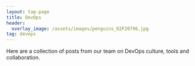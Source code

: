 ```yaml
---
layout: tag-page
title: DevOps
header:
  overlay_image: /assets/images/penguins_02F20796.jpg
tag: devops
---
```


Here are a collection of posts from our team on DevOps culture, tools and collaboration. 